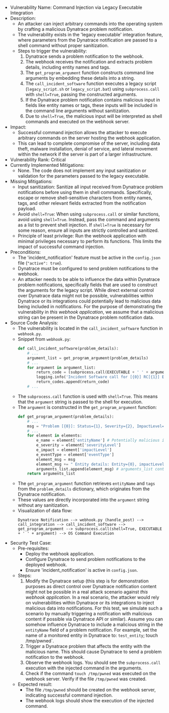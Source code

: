 - Vulnerability Name: Command Injection via Legacy Executable Integration
- Description:
    - An attacker can inject arbitrary commands into the operating system by crafting a malicious Dynatrace problem notification.
    - The vulnerability exists in the 'legacy executable' integration feature, where parameters from the Dynatrace notification are passed to a shell command without proper sanitization.
    - Steps to trigger the vulnerability:
        1.  Dynatrace sends a problem notification to the webhook.
        2.  The webhook receives the notification and extracts problem details, including entity names and tags.
        3.  The `get_program_argument` function constructs command line arguments by embedding these details into a string.
        4.  The `call_incident_software` function executes a legacy script (`legacy_script.sh` or `legacy_script.bat`) using `subprocess.call` with `shell=True`, passing the constructed arguments.
        5.  If the Dynatrace problem notification contains malicious input in fields like entity names or tags, these inputs will be included in the command line arguments without sanitization.
        6.  Due to `shell=True`, the malicious input will be interpreted as shell commands and executed on the webhook server.
- Impact:
    - Successful command injection allows the attacker to execute arbitrary commands on the server hosting the webhook application.
    - This can lead to complete compromise of the server, including data theft, malware installation, denial of service, and lateral movement within the network if the server is part of a larger infrastructure.
- Vulnerability Rank: Critical
- Currently Implemented Mitigations:
    - None. The code does not implement any input sanitization or validation for the parameters passed to the legacy executable.
- Missing Mitigations:
    - Input sanitization: Sanitize all input received from Dynatrace problem notifications before using them in shell commands. Specifically, escape or remove shell-sensitive characters from entity names, tags, and other relevant fields extracted from the notification payload.
    - Avoid `shell=True`:  When using `subprocess.call` or similar functions, avoid using `shell=True`. Instead, pass the command and arguments as a list to prevent shell injection. If `shell=True` is necessary for some reason, ensure all inputs are strictly controlled and sanitized.
    - Principle of least privilege: Run the webhook application with minimal privileges necessary to perform its functions. This limits the impact of successful command injection.
- Preconditions:
    - The 'incident_notification' feature must be active in the `config.json` file (`"active": true`).
    - Dynatrace must be configured to send problem notifications to the webhook.
    - An attacker needs to be able to influence the data within Dynatrace problem notifications, specifically fields that are used to construct the arguments for the legacy script. While direct external control over Dynatrace data might not be possible, vulnerabilities within Dynatrace or its integrations could potentially lead to malicious data being included in notifications. For the purpose of demonstrating the vulnerability in *this webhook application*, we assume that a malicious string can be present in the Dynatrace problem notification data.
- Source Code Analysis:
    - The vulnerability is located in the `call_incident_software` function in `webhook.py`.
    - Snippet from `webhook.py`:
      ```python
      def call_incident_software(problem_details):
          # ...
          argument_list = get_program_argument(problem_details)
          # ...
          for argument in argument_list:
              return_code = (subprocess.call(EXECUTABLE + ' ' + argument, shell=True)) # Vulnerable line
              logging.info('Incident Software call for [{0}] RC[{1}] Executable:[{2}] Arguments:{3}'.format(str(problem_nr), return_code, EXECUTABLE, argument))
              return_codes.append(return_code)
          # ...
      ```
    - The `subprocess.call` function is used with `shell=True`. This means that the `argument` string is passed to the shell for execution.
    - The `argument` is constructed in the `get_program_argument` function:
      ```python
      def get_program_argument(problem_details):
          # ...
          msg = "Problem [{0}]: Status={1}, Severity={2}, ImpactLevel={3}, Tags={4}".format(nr, status, severity, element, tags)
          # ...
          for element in elements:
              e_name = element['entityName'] # Potentially malicious input
              e_severity = element['severityLevel']
              e_impact = element['impactLevel']
              e_eventType = element['eventType']
              element_msg = msg
              element_msg += " Entity details: Entity={0}, impactLevel={1}, severity={2}, eventType={3}".format(e_name, e_severity, e_impact, e_eventType)
              arguments_list.append(element_msg) # arguments_list contains un-sanitized input
          return arguments_list
      ```
    - The `get_program_argument` function retrieves `entityName` and `tags` from the `problem_details` dictionary, which originates from the Dynatrace notification.
    - These values are directly incorporated into the `argument` string without any sanitization.
    - Visualization of data flow:
      ```
      Dynatrace Notification --> webhook.py (handle_post) --> call_integration --> call_incident_software --> get_program_argument --> subprocess.call(shell=True, EXECUTABLE + ' ' + argument) --> OS Command Execution
      ```
- Security Test Case:
    - Pre-requisites:
        - Deploy the webhook application.
        - Configure Dynatrace to send problem notifications to the deployed webhook.
        - Ensure 'incident_notification' is active in `config.json`.
    - Steps:
        1.  Modify the Dynatrace setup (this step is for demonstration purposes as direct control over Dynatrace notification content might not be possible in a real attack scenario against *this webhook application*. In a real scenario, the attacker would rely on vulnerabilities within Dynatrace or its integrations to inject malicious data into notifications. For this test, we simulate such a scenario by manually triggering a notification with malicious content if possible via Dynatrace API or similar). Assume you can somehow influence Dynatrace to include a malicious string in the `entityName` field of a problem notification. For example, set the name of a monitored entity in Dynatrace to: `test_entity`; touch /tmp/pwned`.
        2.  Trigger a Dynatrace problem that affects the entity with the malicious name. This should cause Dynatrace to send a problem notification to the webhook.
        3.  Observe the webhook logs. You should see the `subprocess.call` execution with the injected command in the arguments.
        4.  Check if the command `touch /tmp/pwned` was executed on the webhook server. Verify if the file `/tmp/pwned` was created.
    - Expected result:
        - The file `/tmp/pwned` should be created on the webhook server, indicating successful command injection.
        - The webhook logs should show the execution of the injected command.